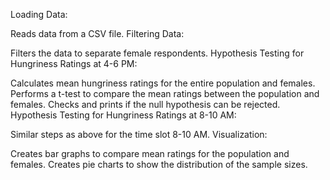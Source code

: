 Loading Data:

Reads data from a CSV file.
Filtering Data:

Filters the data to separate female respondents.
Hypothesis Testing for Hungriness Ratings at 4-6 PM:

Calculates mean hungriness ratings for the entire population and females.
Performs a t-test to compare the mean ratings between the population and females.
Checks and prints if the null hypothesis can be rejected.
Hypothesis Testing for Hungriness Ratings at 8-10 AM:

Similar steps as above for the time slot 8-10 AM.
Visualization:

Creates bar graphs to compare mean ratings for the population and females.
Creates pie charts to show the distribution of the sample sizes.
